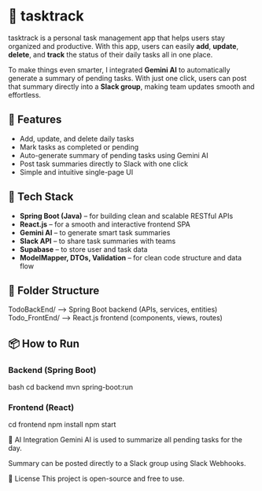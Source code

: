 # 📌 tasktrack

tasktrack is a personal task management app that helps users stay organized and productive. With this app, users can easily **add**, **update**, **delete**, and **track** the status of their daily tasks all in one place.

To make things even smarter, I integrated **Gemini AI** to automatically generate a summary of pending tasks. With just one click, users can post that summary directly into a **Slack group**, making team updates smooth and effortless.

## 🚀 Features

- Add, update, and delete daily tasks
- Mark tasks as completed or pending
- Auto-generate summary of pending tasks using Gemini AI
- Post task summaries directly to Slack with one click
- Simple and intuitive single-page UI

## 🔧 Tech Stack

- **Spring Boot (Java)** – for building clean and scalable RESTful APIs  
- **React.js** – for a smooth and interactive frontend SPA  
- **Gemini AI** – to generate smart task summaries  
- **Slack API** – to share task summaries with teams  
- **Supabase** – to store user and task data
- **ModelMapper, DTOs, Validation** – for clean code structure and data flow

## 📁 Folder Structure

TodoBackEnd/ --> Spring Boot backend (APIs, services, entities)
Todo_FrontEnd/ --> React.js frontend (components, views, routes)

## 📦 How to Run

### Backend (Spring Boot)
bash
cd backend
mvn spring-boot:run
### Frontend (React)
cd frontend
npm install
npm start

🤖 AI Integration
Gemini AI is used to summarize all pending tasks for the day.

Summary can be posted directly to a Slack group using Slack Webhooks.

📝 License
This project is open-source and free to use.
